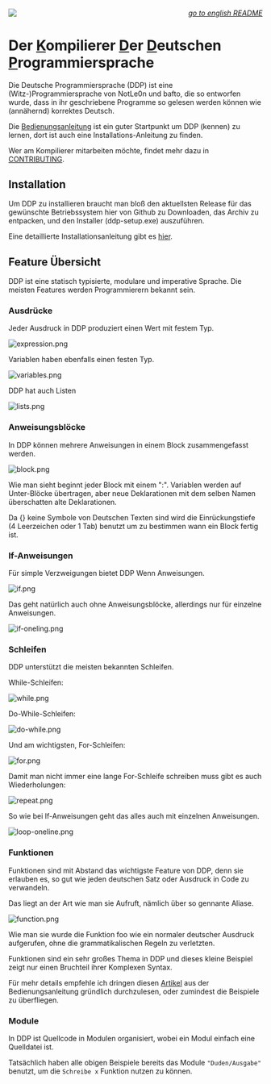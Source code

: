 <div>
  <img align="left" src="https://github.com/DDP-Projekt/Kompilierer/actions/workflows/build_and_test.yml/badge.svg?branch=master">
  <h6 align="right"> <a href="README-en.md"> go to english README</a></h6>
</div>
<h1>Der <ins>K</ins>ompilierer <ins>D</ins>er <ins>D</ins>eutschen <ins>P</ins>rogrammiersprache</h1>

Die Deutsche Programmiersprache (DDP) ist eine (Witz-)Programmiersprache von NotLe0n und bafto, die so entworfen wurde, dass in ihr geschriebene Programme so gelesen werden können wie (annähernd) korrektes Deutsch.

Die [Bedienungsanleitung](https://ddp-projekt.github.io/Bedienungsanleitung/?p=Startseite&lang=DE) ist ein guter Startpunkt um DDP (kennen) zu lernen, dort ist auch eine Installations-Anleitung zu finden.

Wer am Kompilierer mitarbeiten möchte, findet mehr dazu in [CONTRIBUTING](CONTRIBUTING.md).

## Installation

Um DDP zu installieren braucht man bloß den aktuellsten Release für das gewünschte Betriebssystem hier von Github zu Downloaden, 
das Archiv zu entpacken, und den Installer (ddp-setup.exe) auszuführen.

Eine detaillierte Installationsanleitung gibt es [hier](https://ddp-projekt.github.io/Bedienungsanleitung/?p=/Einstieg&lang=DE).

## Feature Übersicht

DDP ist eine statisch typisierte, modulare und imperative Sprache.
Die meisten Features werden Programmierern bekannt sein.

### Ausdrücke

Jeder Ausdruck in DDP produziert einen Wert mit festem Typ.

![expression.png](img/expression.png)

Variablen haben ebenfalls einen festen Typ.

![variables.png](img/variables.png)

DDP hat auch Listen

![lists.png](img/lists.png)

### Anweisungsblöcke

In DDP können mehrere Anweisungen in einem Block zusammengefasst werden.

![block.png](img/block.png)

Wie man sieht beginnt jeder Block mit einem ":".
Variablen werden auf Unter-Blöcke übertragen, aber
neue Deklarationen mit dem selben Namen überschatten
alte Deklarationen.

Da {} keine Symbole von Deutschen Texten sind wird die
Einrückungstiefe (4 Leerzeichen oder 1 Tab) benutzt
um zu bestimmen wann ein Block fertig ist.

### If-Anweisungen

Für simple Verzweigungen bietet DDP Wenn Anweisungen.

![if.png](img/if.png)

Das geht natürlich auch ohne Anweisungsblöcke, allerdings nur
für einzelne Anweisungen.

![if-oneling.png](img/if-oneline.png)

### Schleifen

DDP unterstützt die meisten bekannten Schleifen.

While-Schleifen:

![while.png](img/while.png)

Do-While-Schleifen:

![do-while.png](img/do-while.png)

Und am wichtigsten, For-Schleifen:

![for.png](img/for.png)

Damit man nicht immer eine lange For-Schleife schreiben muss
gibt es auch Wiederholungen:

![repeat.png](img/repeat.png)

So wie bei If-Anweisungen geht das alles auch mit einzelnen
Anweisungen.

![loop-oneline.png](img/loop-oneline.png)

### Funktionen

Funktionen sind mit Abstand das wichtigste Feature von DDP,
denn sie erlauben es, so gut wie jeden deutschen Satz oder Ausdruck in Code zu verwandeln.

Das liegt an der Art wie man sie Aufruft, nämlich über so gennante Aliase.

![function.png](img/function.png)

Wie man sie wurde die Funktion foo wie ein normaler deutscher Ausdruck aufgerufen, ohne die grammatikalischen Regeln zu verletzten.

Funktionen sind ein sehr großes Thema in DDP und dieses kleine Beispiel zeigt nur einen Bruchteil ihrer Komplexen Syntax.

Für mehr details empfehle ich dringen diesen [Artikel](https://ddp-projekt.github.io/Bedienungsanleitung/?p=Programmierung/Funktionen&lang=DE) aus der Bedienungsanleitung gründlich durchzulesen, oder zumindest die Beispiele zu überfliegen.

### Module

In DDP ist Quellcode in Modulen organisiert, wobei
ein Modul einfach eine Quelldatei ist.

Tatsächlich haben alle obigen Beispiele bereits das Module
`"Duden/Ausgabe"` benutzt, um die `Schreibe x` Funktion nutzen zu können.

